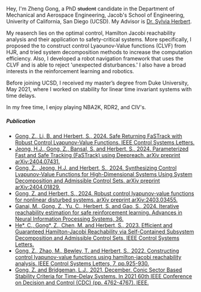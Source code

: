 Hey, I'm Zheng Gong, a PhD <del>student</del> candidate in the Department of Mechanical and Aerospace Engineering, Jacob's School of Engineering, Univerity of California, San Diego (UCSD). My Advisor is [Dr. Sylvia Herbert](https://sylviaherbert.com/). 

My reaserch lies on the optimal control, Hamilton Jacobi reachability analysis and their application to safety-critical systems. More specifically, I proposed the to construct control Lyaounov-Value functions (CLVF) from HJR, and tried system decomposition methods to increase the computation efficiency. Also, I developed a robot navigation framework that uses the CLVF and is able to reject 'unexpected disturbances.' I also have a broad interests in the reinforcement learning and robotics. 

Before joining UCSD, I received my master’s degree from Duke University, May 2021, where I worked on stability for linear time invariant systems with time delays.

In my free time, I enjoy playing NBA2K, RDR2, and CIV's. 



##### Publication

- [Gong, Z., Li, B. and Herbert, S., 2024. Safe Returning FaSTrack with Robust Control Lyapunov-Value Functions. IEEE Control Systems Letters.][8]
- [Jeong, H.J., Gong, Z., Bansal, S. and Herbert, S., 2024. Parameterized Fast and Safe Tracking (FaSTrack) using Deepreach. arXiv preprint arXiv:2404.07431.][7]
- [Gong, Z., Jeong, H.J. and Herbert, S., 2024. Synthesizing Control Lyapunov-Value Functions for High-Dimensional Systems Using System Decomposition and Admissible Control Sets. arXiv preprint arXiv:2404.01829.][6]
- [Gong, Z. and Herbert, S., 2024. Robust control lyapunov-value functions for nonlinear disturbed systems. arXiv preprint arXiv:2403.03455.][5]
- [Ganai, M., Gong, Z., Yu, C., Herbert, S. and Gao, S., 2024. Iterative reachability estimation for safe reinforcement learning. Advances in Neural Information Processing Systems, 36.][4]
- [He*, C., Gong*, Z., Chen, M. and Herbert, S., 2023. Efficient and Guaranteed Hamilton-Jacobi Reachability via Self-Contained Subsystem Decomposition and Admissible Control Sets. IEEE Control Systems Letters.][3] 
- [Gong, Z., Zhao, M., Bewley, T. and Herbert, S., 2022. Constructing control lyapunov-value functions using hamilton-jacobi reachability analysis. IEEE Control Systems Letters, 7, pp.925-930.][2]
- [Gong, Z. and Bridgeman, L.J., 2021, December. Conic Sector Based Stability Criteria for Time-Delay Systems. In 2021 60th IEEE Conference on Decision and Control (CDC) (pp. 4762-4767). IEEE.][1]



[1]: https://ieeexplore.ieee.org/abstract/document/9683127
[2]: https://ieeexplore.ieee.org/stamp/stamp.jsp?arnumber=9983827
[3]: https://ieeexplore.ieee.org/stamp/stamp.jsp?arnumber=10365682
[4]: https://proceedings.neurips.cc/paper_files/paper/2023/file/dca63f2650fe9e88956c1b68440b8ee9-Paper-Conference.pdf
[5]: https://arxiv.org/pdf/2403.03455
[6]: https://arxiv.org/pdf/2404.01829 
[7]: https://arxiv.org/pdf/2404.07431
[8]: https://ieeexplore.ieee.org/stamp/stamp.jsp?arnumber=10551378
